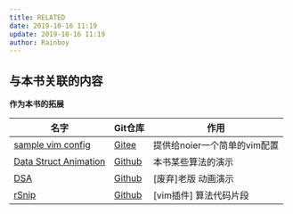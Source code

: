 ```yaml
---
title: RELATED
date: 2019-10-16 11:19
update: 2019-10-16 11:19
author: Rainboy
---
```



## 与本书关联的内容

**作为本书的拓展**

| 名字                                                                        | Git仓库                                                      | 作用                         |
|-----------------------------------------------------------------------------|--------------------------------------------------------------|------------------------------|
| [sample vim config](https://rainboy.gitee.io/sample-vim-config/)            | [Gitee](https://gitee.com/Rainboy/sample-vim-config)         | 提供给noier一个简单的vim配置 |
| [Data Struct Animation](http://rainboy.coding.me/Data-Structure-Animation/) | [Github](https://github.com/rbookr/Data-Structure-Animation) | 本书某些算法的演示           |
| [DSA](https://friendly-borg-fff51b.netlify.com/#/)                          | [Github](https://github.com/RainboyNoip/dsa)                 | [废弃]老版 动画演示          |
| [rSnip](https://github.com/Rainboylvx/rSnip)                                | [Github](https://github.com/Rainboylvx/rSnip)                | [vim插件] 算法代码片段       |

